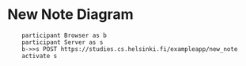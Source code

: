 # New Note Diagram

```mermaid
    participant Browser as b
    participant Server as s
    b->>s POST https://studies.cs.helsinki.fi/exampleapp/new_note
    activate s
    

```
